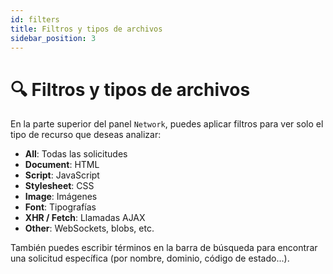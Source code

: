 ```yaml
---
id: filters
title: Filtros y tipos de archivos
sidebar_position: 3
---
```


# 🔍 Filtros y tipos de archivos

En la parte superior del panel `Network`, puedes aplicar filtros para ver solo el tipo de recurso que deseas analizar:

- **All**: Todas las solicitudes
- **Document**: HTML
- **Script**: JavaScript
- **Stylesheet**: CSS
- **Image**: Imágenes
- **Font**: Tipografías
- **XHR / Fetch**: Llamadas AJAX
- **Other**: WebSockets, blobs, etc.

También puedes escribir términos en la barra de búsqueda para encontrar una solicitud específica (por nombre, dominio, código de estado...).
